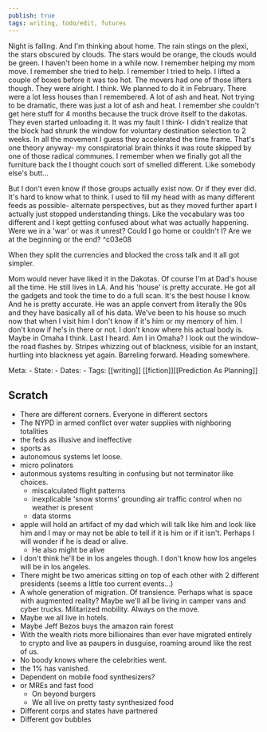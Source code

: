```yaml
---
publish: true
tags: writing, todo/edit, futures
---
```

Night is falling. And I'm thinking about home.
The rain stings on the plexi, the stars obscured by clouds. The stars would be orange, the clouds would be green. 
I haven't been home in a while now.
I remember helping my mom move. I remember she tried to help. I remember I tried to help. I lifted a couple of boxes before it was too hot. The movers had one of those lifters though. They were alright. I think.
We planned to do it in February. There were a lot less houses than I remembered. A lot of ash and heat. Not trying to be dramatic, there was just a lot of ash and heat.
I remember she couldn't get here stuff for 4 months because the truck drove itself to the dakotas. They even started unloading it. It was my fault I think- I didn't realize that the block had shrunk the window for voluntary destination selection to 2 weeks. In all the movement I guess they accelerated the time frame. That's one theory anyway- my conspiratorial brain thinks it was route skipped by one of those radical communes. I remember when we finally got all the furniture back the I thought couch sort of smelled different. Like somebody else's butt...

But I don't even know if those groups actually exist now. Or if they ever did. It's hard to know what to think. I used to fill my head with as many different feeds as possible- alternate perspectives, but as they moved further apart I actually just stopped understanding things. Like the vocabulary was too different and I kept getting confused about what was actually happening. Were we in a 'war' or was it unrest? Could I go home or couldn't I? Are we at the beginning or the end? ^c03e08

When they split the currencies and blocked the cross talk and it all got simpler.

Mom would never have liked it in the Dakotas.
Of course I'm at Dad's house all the time. He still lives in LA. And his 'house' is pretty accurate. He got all the gadgets and took the time to do a full scan. It's the best house I know. And he is pretty accurate. He was an apple convert from literally the 90s and they have basically all of his data. We've been to his house so much now that when I visit him I don't know if it's him or my memory of him. I don't know if he's in there or not. I don't know where his actual body is. Maybe in Omaha I think. Last I heard.
Am I in Omaha?
I look out the window- the road flashes by. Stripes whizzing out of blackness, visible for an instant, hurtling into blackness yet again. Barreling forward. Heading somewhere.

Meta:
    - State:
    - Dates: 
    - Tags: [[writing]] [[fiction]][[Prediction As Planning]]
## Scratch
- There are different corners. Everyone in different sectors
- The NYPD in armed conflict over water supplies with nighboring totalities
- the feds as illusive and ineffective
- sports as
- autonomous systems let loose.
- micro polinators
- autonmous systems resulting in confusing but not terminator like choices.
	- miscalculated flight patterns
	- inexplicable 'snow storms' grounding air traffic control when no weather is present
	- data storms
- apple will hold an artifact of my dad which will talk like him and look like him and I may or may not be able to tell if it is him or if it isn't. Perhaps I will wonder if he is dead or alive.
	- He also might be alive
- I don't think he'll be in los angeles though. I don't know how los angeles will be in los angeles.
- There might be two americas sitting on top of each other with 2 different presidents (seems a little too current events...)
- A whole generation of migration. Of transience. Perhaps what is space with augmented reality? Maybe we'll all be living in camper vans and cyber trucks. Militarized mobility. Always on the move.
- Maybe we all live in hotels.
- Maybe Jeff Bezos buys the amazon rain forest
- With the wealth riots more billionaires than ever have migrated entirely to crypto and live as paupers in dusguise, roaming around like the rest of us. 
- No boody knows where the celebrities went.
- the 1% has vanished.
- Dependent on mobile food synthesizers?
- or MREs and fast food
	- On beyond burgers
	- We all live on pretty tasty synthesized food
- Different corps and states have partnered
- Different gov bubbles
